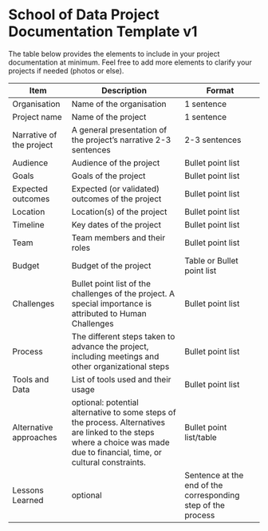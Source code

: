 # School of Data Project Documentation Template v1

The table below provides the elements to include in your project documentation at minimum. Feel free to add more elements to clarify your projects if needed (photos or else).

Item | Description | Format
--- | --- | ---
Organisation | Name of the organisation | 1 sentence
Project name | Name of the project | 1 sentence
Narrative of the project | A general presentation of the project’s narrative 2-3 sentences | 2-3 sentences
Audience | Audience of the project | Bullet point list
Goals | Goals of the project | Bullet point list
Expected outcomes | Expected (or validated) outcomes of the project | Bullet point list
Location | Location(s) of the project | Bullet point list
Timeline | Key dates of the project | Bullet point list
Team | Team members and their roles | Bullet point list
Budget | Budget of the project | Table or Bullet point list
Challenges | Bullet point list of the challenges of the project. A special importance is attributed to Human Challenges | Bullet point list
Process | The different steps taken to advance the project, including meetings and other organizational steps | Bullet point list
Tools and Data | List of tools used and their usage | Bullet point list
Alternative approaches | optional: potential alternative to some steps of the process. Alternatives are linked to the steps where a choice was made due to financial, time, or cultural constraints. | Bullet point list/table
Lessons Learned | optional | Sentence at the end of the corresponding step of the process

